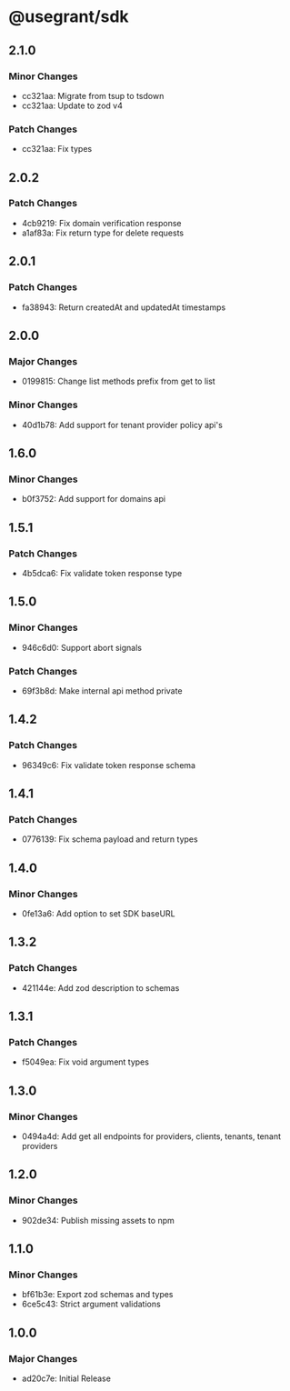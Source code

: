 # @usegrant/sdk

## 2.1.0

### Minor Changes

- cc321aa: Migrate from tsup to tsdown
- cc321aa: Update to zod v4

### Patch Changes

- cc321aa: Fix types

## 2.0.2

### Patch Changes

- 4cb9219: Fix domain verification response
- a1af83a: Fix return type for delete requests

## 2.0.1

### Patch Changes

- fa38943: Return createdAt and updatedAt timestamps

## 2.0.0

### Major Changes

- 0199815: Change list methods prefix from get to list

### Minor Changes

- 40d1b78: Add support for tenant provider policy api's

## 1.6.0

### Minor Changes

- b0f3752: Add support for domains api

## 1.5.1

### Patch Changes

- 4b5dca6: Fix validate token response type

## 1.5.0

### Minor Changes

- 946c6d0: Support abort signals

### Patch Changes

- 69f3b8d: Make internal api method private

## 1.4.2

### Patch Changes

- 96349c6: Fix validate token response schema

## 1.4.1

### Patch Changes

- 0776139: Fix schema payload and return types

## 1.4.0

### Minor Changes

- 0fe13a6: Add option to set SDK baseURL

## 1.3.2

### Patch Changes

- 421144e: Add zod description to schemas

## 1.3.1

### Patch Changes

- f5049ea: Fix void argument types

## 1.3.0

### Minor Changes

- 0494a4d: Add get all endpoints for providers, clients, tenants, tenant providers

## 1.2.0

### Minor Changes

- 902de34: Publish missing assets to npm

## 1.1.0

### Minor Changes

- bf61b3e: Export zod schemas and types
- 6ce5c43: Strict argument validations

## 1.0.0

### Major Changes

- ad20c7e: Initial Release
